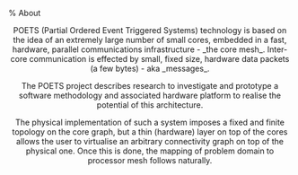 % About

<center>
<p>POETS (Partial Ordered Event Triggered Systems) technology is based on the
idea of an extremely large number of small cores, embedded in a fast,
hardware, parallel communications infrastructure - _the core mesh_. Inter-core
communication is effected by small, fixed size, hardware data packets (a few
bytes) - aka _messages_.</p>

<p>The POETS project describes research to investigate and prototype a software
methodology and associated hardware platform to realise the potential of this
architecture.</p>

<p>The physical implementation of such a system imposes a fixed and finite
topology on the core graph, but a thin (hardware) layer on top of the cores
allows the user to virtualise an arbitrary connectivity graph on top of the
physical one. Once this is done, the mapping of problem domain to processor
mesh follows naturally.</p>
</center>
